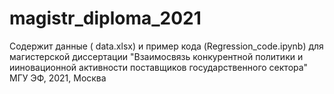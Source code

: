 # magistr_diploma_2021
Содержит данные ( data.xlsx) и пример кода (Regression_code.ipynb) для магистерской диссертации "Взаимосвязь конкурентной политики и ииновационной активности поставщиков государственного сектора"
МГУ ЭФ, 2021, Москва
